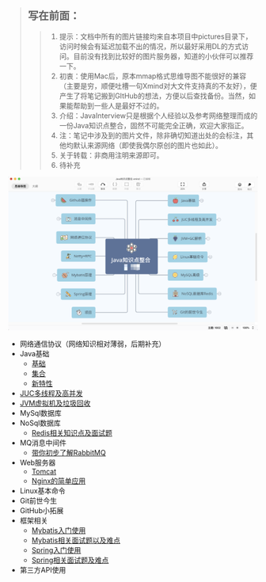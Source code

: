 > ## 写在前面：
>
> > 1. 提示：文档中所有的图片链接均来自本项目中pictures目录下，访问时候会有延迟加载不出的情况，所以最好采用DL的方式访问。目前没有找到比较好的图片服务器，知道的小伙伴可以推荐一下。
> > 2. 初衷：使用Mac后，原本mmap格式思维导图不能很好的兼容（主要是穷，顺便吐槽一句Xmind对大文件支持真的不友好），便产生了将笔记搬到GItHub的想法，方便以后查找备份。当然，如果能帮助到一些人是最好不过的。
> > 3. 介绍：JavaInterview只是根据个人经验以及参考网络整理而成的一份Java知识点整合，固然不可能完全正确，欢迎大家指正。
> > 4. 注：笔记中涉及到的图片文件，除非确切知道出处的会标注，其他均默认来源网络（即使我偶尔原创的图片也如此）。
> > 5. 关于转载：非商用注明来源即可。
> > 6. 待补充

![Image](./pictures/home/思维导图总览截图.png)

- 网络通信协议（网络知识相对薄弱，后期补充）
- Java基础
  - [基础](https://github.com/nanhuaijin/JavaInterview/blob/master/docs/basis/Java基础.md)
  - [集合](https://github.com/nanhuaijin/JavaInterview/blob/master/docs/basis/Java集合.md)
  - [新特性](https://github.com/nanhuaijin/JavaInterview/blob/master/docs/basis/Java8新特性.md)
- [JUC多线程及高并发](https://github.com/nanhuaijin/JavaInterview/blob/master/docs/juc/JUC高并发.md)
- [JVM虚拟机及垃圾回收](https://github.com/nanhuaijin/JavaInterview/blob/master/docs/jvm/JVM.md)
- MySql数据库
- NoSql数据库
  - [Redis相关知识点及面试题](https://github.com/nanhuaijin/JavaInterview/blob/master/docs/nosql/redis/Redis.md)
- MQ消息中间件
  - [带你初步了解RabbitMQ]()
- Web服务器
  - [Tomcat]()
  - [Nginx的简单应用](https://github.com/nanhuaijin/JavaInterview/blob/master/docs/web/Nginx.md)
- Linux基本命令
- Git前世今生
- GitHub小拓展
- 框架相关
  - [Mybatis入门使用](https://github.com/nanhuaijin/JavaInterview/blob/master/docs/frame/Mybatis基础.md)
  - [Mybatis相关面试题以及难点](https://github.com/nanhuaijin/JavaInterview/blob/master/docs/frame/Mybatis面试.md)
  - [Spring入门使用](https://github.com/nanhuaijin/JavaInterview/blob/master/docs/frame/Spring基础.md)
  - [Spring相关面试题及难点](https://github.com/nanhuaijin/JavaInterview/blob/master/docs/frame/Spring面试.md)
- 第三方API使用

